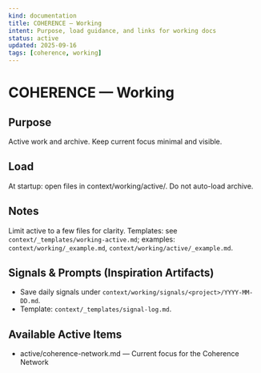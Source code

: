 ```yaml
---
kind: documentation
title: COHERENCE — Working
intent: Purpose, load guidance, and links for working docs
status: active
updated: 2025-09-16
tags: [coherence, working]
---
```


# COHERENCE — Working

## Purpose
Active work and archive. Keep current focus minimal and visible.

## Load
At startup: open files in context/working/active/. Do not auto-load archive.

## Notes
Limit active to a few files for clarity.
Templates: see `context/_templates/working-active.md`; examples: `context/working/_example.md`, `context/working/active/_example.md`.

## Signals & Prompts (Inspiration Artifacts)
- Save daily signals under `context/working/signals/<project>/YYYY-MM-DD.md`.
- Template: `context/_templates/signal-log.md`.

## Available Active Items
- active/coherence-network.md — Current focus for the Coherence Network
